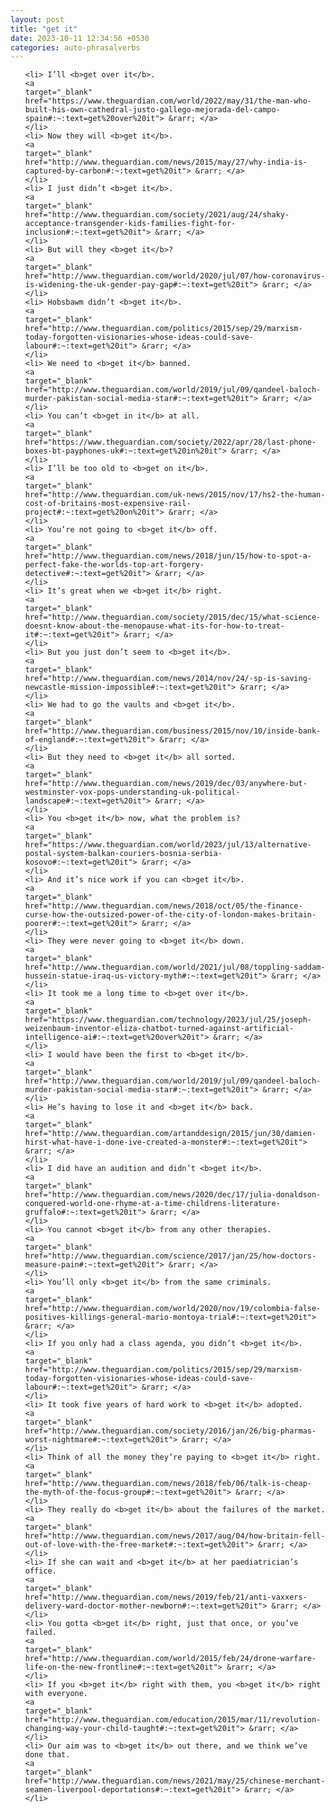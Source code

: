 ```yaml
---
layout: post
title: "get it"
date: 2023-10-11 12:34:56 +0530
categories: auto-phrasalverbs
---
```

<ol>

    <li> I’ll <b>get over it</b>.
    <a 
    target="_blank" 
    href="https://www.theguardian.com/world/2022/may/31/the-man-who-built-his-own-cathedral-justo-gallego-mejorada-del-campo-spain#:~:text=get%20over%20it"> &rarr; </a>
    </li>
    <li> Now they will <b>get it</b>.
    <a 
    target="_blank" 
    href="http://www.theguardian.com/news/2015/may/27/why-india-is-captured-by-carbon#:~:text=get%20it"> &rarr; </a>
    </li>
    <li> I just didn’t <b>get it</b>.
    <a 
    target="_blank" 
    href="http://www.theguardian.com/society/2021/aug/24/shaky-acceptance-transgender-kids-families-fight-for-inclusion#:~:text=get%20it"> &rarr; </a>
    </li>
    <li> But will they <b>get it</b>?
    <a 
    target="_blank" 
    href="http://www.theguardian.com/world/2020/jul/07/how-coronavirus-is-widening-the-uk-gender-pay-gap#:~:text=get%20it"> &rarr; </a>
    </li>
    <li> Hobsbawm didn’t <b>get it</b>.
    <a 
    target="_blank" 
    href="http://www.theguardian.com/politics/2015/sep/29/marxism-today-forgotten-visionaries-whose-ideas-could-save-labour#:~:text=get%20it"> &rarr; </a>
    </li>
    <li> We need to <b>get it</b> banned.
    <a 
    target="_blank" 
    href="http://www.theguardian.com/world/2019/jul/09/qandeel-baloch-murder-pakistan-social-media-star#:~:text=get%20it"> &rarr; </a>
    </li>
    <li> You can’t <b>get in it</b> at all.
    <a 
    target="_blank" 
    href="https://www.theguardian.com/society/2022/apr/28/last-phone-boxes-bt-payphones-uk#:~:text=get%20in%20it"> &rarr; </a>
    </li>
    <li> I’ll be too old to <b>get on it</b>.
    <a 
    target="_blank" 
    href="http://www.theguardian.com/uk-news/2015/nov/17/hs2-the-human-cost-of-britains-most-expensive-rail-project#:~:text=get%20on%20it"> &rarr; </a>
    </li>
    <li> You’re not going to <b>get it</b> off.
    <a 
    target="_blank" 
    href="http://www.theguardian.com/news/2018/jun/15/how-to-spot-a-perfect-fake-the-worlds-top-art-forgery-detective#:~:text=get%20it"> &rarr; </a>
    </li>
    <li> It’s great when we <b>get it</b> right.
    <a 
    target="_blank" 
    href="http://www.theguardian.com/society/2015/dec/15/what-science-doesnt-know-about-the-menopause-what-its-for-how-to-treat-it#:~:text=get%20it"> &rarr; </a>
    </li>
    <li> But you just don’t seem to <b>get it</b>.
    <a 
    target="_blank" 
    href="http://www.theguardian.com/news/2014/nov/24/-sp-is-saving-newcastle-mission-impossible#:~:text=get%20it"> &rarr; </a>
    </li>
    <li> We had to go the vaults and <b>get it</b>.
    <a 
    target="_blank" 
    href="http://www.theguardian.com/business/2015/nov/10/inside-bank-of-england#:~:text=get%20it"> &rarr; </a>
    </li>
    <li> But they need to <b>get it</b> all sorted.
    <a 
    target="_blank" 
    href="http://www.theguardian.com/news/2019/dec/03/anywhere-but-westminster-vox-pops-understanding-uk-political-landscape#:~:text=get%20it"> &rarr; </a>
    </li>
    <li> You <b>get it</b> now, what the problem is?
    <a 
    target="_blank" 
    href="https://www.theguardian.com/world/2023/jul/13/alternative-postal-system-balkan-couriers-bosnia-serbia-kosovo#:~:text=get%20it"> &rarr; </a>
    </li>
    <li> And it’s nice work if you can <b>get it</b>.
    <a 
    target="_blank" 
    href="http://www.theguardian.com/news/2018/oct/05/the-finance-curse-how-the-outsized-power-of-the-city-of-london-makes-britain-poorer#:~:text=get%20it"> &rarr; </a>
    </li>
    <li> They were never going to <b>get it</b> down.
    <a 
    target="_blank" 
    href="http://www.theguardian.com/world/2021/jul/08/toppling-saddam-hussein-statue-iraq-us-victory-myth#:~:text=get%20it"> &rarr; </a>
    </li>
    <li> It took me a long time to <b>get over it</b>.
    <a 
    target="_blank" 
    href="https://www.theguardian.com/technology/2023/jul/25/joseph-weizenbaum-inventor-eliza-chatbot-turned-against-artificial-intelligence-ai#:~:text=get%20over%20it"> &rarr; </a>
    </li>
    <li> I would have been the first to <b>get it</b>.
    <a 
    target="_blank" 
    href="http://www.theguardian.com/world/2019/jul/09/qandeel-baloch-murder-pakistan-social-media-star#:~:text=get%20it"> &rarr; </a>
    </li>
    <li> He’s having to lose it and <b>get it</b> back.
    <a 
    target="_blank" 
    href="http://www.theguardian.com/artanddesign/2015/jun/30/damien-hirst-what-have-i-done-ive-created-a-monster#:~:text=get%20it"> &rarr; </a>
    </li>
    <li> I did have an audition and didn’t <b>get it</b>.
    <a 
    target="_blank" 
    href="http://www.theguardian.com/news/2020/dec/17/julia-donaldson-conquered-world-one-rhyme-at-a-time-childrens-literature-gruffalo#:~:text=get%20it"> &rarr; </a>
    </li>
    <li> You cannot <b>get it</b> from any other therapies.
    <a 
    target="_blank" 
    href="http://www.theguardian.com/science/2017/jan/25/how-doctors-measure-pain#:~:text=get%20it"> &rarr; </a>
    </li>
    <li> You’ll only <b>get it</b> from the same criminals.
    <a 
    target="_blank" 
    href="http://www.theguardian.com/world/2020/nov/19/colombia-false-positives-killings-general-mario-montoya-trial#:~:text=get%20it"> &rarr; </a>
    </li>
    <li> If you only had a class agenda, you didn’t <b>get it</b>.
    <a 
    target="_blank" 
    href="http://www.theguardian.com/politics/2015/sep/29/marxism-today-forgotten-visionaries-whose-ideas-could-save-labour#:~:text=get%20it"> &rarr; </a>
    </li>
    <li> It took five years of hard work to <b>get it</b> adopted.
    <a 
    target="_blank" 
    href="http://www.theguardian.com/society/2016/jan/26/big-pharmas-worst-nightmare#:~:text=get%20it"> &rarr; </a>
    </li>
    <li> Think of all the money they’re paying to <b>get it</b> right.
    <a 
    target="_blank" 
    href="http://www.theguardian.com/news/2018/feb/06/talk-is-cheap-the-myth-of-the-focus-group#:~:text=get%20it"> &rarr; </a>
    </li>
    <li> They really do <b>get it</b> about the failures of the market.
    <a 
    target="_blank" 
    href="http://www.theguardian.com/news/2017/aug/04/how-britain-fell-out-of-love-with-the-free-market#:~:text=get%20it"> &rarr; </a>
    </li>
    <li> If she can wait and <b>get it</b> at her paediatrician’s office.
    <a 
    target="_blank" 
    href="http://www.theguardian.com/news/2019/feb/21/anti-vaxxers-delivery-ward-doctor-mother-newborn#:~:text=get%20it"> &rarr; </a>
    </li>
    <li> You gotta <b>get it</b> right, just that once, or you’ve failed.
    <a 
    target="_blank" 
    href="http://www.theguardian.com/world/2015/feb/24/drone-warfare-life-on-the-new-frontline#:~:text=get%20it"> &rarr; </a>
    </li>
    <li> If you <b>get it</b> right with them, you <b>get it</b> right with everyone.
    <a 
    target="_blank" 
    href="http://www.theguardian.com/education/2015/mar/11/revolution-changing-way-your-child-taught#:~:text=get%20it"> &rarr; </a>
    </li>
    <li> Our aim was to <b>get it</b> out there, and we think we’ve done that.
    <a 
    target="_blank" 
    href="http://www.theguardian.com/news/2021/may/25/chinese-merchant-seamen-liverpool-deportations#:~:text=get%20it"> &rarr; </a>
    </li>
